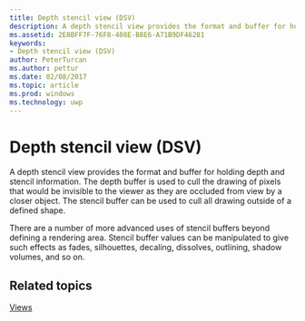 ```yaml
---
title: Depth stencil view (DSV)
description: A depth stencil view provides the format and buffer for holding depth and stencil information.
ms.assetid: 2E8BFF7F-76F8-408E-B8E6-A71B9DF46281
keywords:
- Depth stencil view (DSV)
author: PeterTurcan
ms.author: pettur
ms.date: 02/08/2017
ms.topic: article
ms.prod: windows
ms.technology: uwp
---
```


# Depth stencil view (DSV)


A depth stencil view provides the format and buffer for holding depth and stencil information. The depth buffer is used to cull the drawing of pixels that would be invisible to the viewer as they are occluded from view by a closer object. The stencil buffer can be used to cull all drawing outside of a defined shape.

There are a number of more advanced uses of stencil buffers beyond defining a rendering area. Stencil buffer values can be manipulated to give such effects as fades, silhouettes, decaling, dissolves, outlining, shadow volumes, and so on.

## <span id="related-topics"></span>Related topics


[Views](views.md)

 

 




